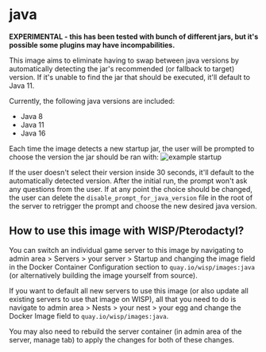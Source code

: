 # java

**EXPERIMENTAL - this has been tested with bunch of different jars, but it's possible some plugins may have incompabilities.**

This image aims to eliminate having to swap between java versions by automatically detecting the jar's recommended (or fallback to target) version. If it's unable to find the jar that should be executed, it'll default to Java 11.  
  
Currently, the following java versions are included:
* Java 8
* Java 11
* Java 16
  
Each time the image detects a new startup jar, the user will be prompted to choose the version the jar should be ran with:
![example startup](https://owo.whats-th.is/25emTPo.png)  
  
If the user doesn't select their version inside 30 seconds, it'll default to the automatically detected version. After the initial run, the prompt won't ask any questions from the user. If at any point the choice should be changed, the user can delete the `disable_prompt_for_java_version` file in the root of the server to retrigger the prompt and choose the new desired java version.  

## How to use this image with WISP/Pterodactyl?

You can switch an individual game server to this image by navigating to admin area > Servers > your server > Startup and changing the image field in the Docker Container Configuration section to `quay.io/wisp/images:java` (or alternatively building the image yourself from source).  
  
If you want to default all new servers to use this image (or also update all existing servers to use that image on WISP), all that you need to do is navigate to admin area > Nests > your nest > your egg and change the Docker Image field to `quay.io/wisp/images:java`.
  
You may also need to rebuild the server container (in admin area of the server, manage tab) to apply the changes for both of these changes.